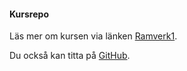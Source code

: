 #### Kursrepo

Läs mer om kursen via länken [Ramverk1](https://github.com/dbwebb-se/ramverk1).

Du också kan titta på [GitHub](https://github.com/bashikr/ramverk1).
